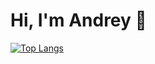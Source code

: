 # Hi, I'm Andrey 👋

[![Top Langs](https://github-readme-stats.vercel.app/api/top-langs/?username=AndreyDimitrov3&theme=tokyonight)](https://github.com/anuraghazra/github-readme-stats)
